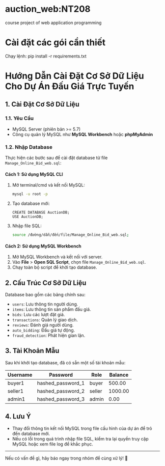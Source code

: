 # auction_web:NT208
course project of web application programming

# Cài đặt các gói cần thiết
 Chạy lệnh: pip install -r requirements.txt

# Hướng Dẫn Cài Đặt Cơ Sở Dữ Liệu Cho Dự Án Đấu Giá Trực Tuyến

## 1. Cài Đặt Cơ Sở Dữ Liệu

### 1.1. Yêu Cầu
- MySQL Server (phiên bản >= 5.7)
- Công cụ quản lý MySQL như **MySQL Workbench** hoặc **phpMyAdmin**

### 1.2. Nhập Database
Thực hiện các bước sau để cài đặt database từ file `Manage_Online_Bid_web.sql`:

#### Cách 1: Sử dụng MySQL CLI
1. Mở terminal/cmd và kết nối MySQL:
   ```sh
   mysql -u root -p
   ```
2. Tạo database mới:
   ```
   CREATE DATABASE AuctionDB;
   USE AuctionDB;
   ```
3. Nhập file SQL:
   ```sh
   source /đường/dẫn/đến/file/Manage_Online_Bid_web.sql;
   ```

#### Cách 2: Sử dụng MySQL Workbench
1. Mở MySQL Workbench và kết nối với server.
2. Vào **File** > **Open SQL Script**, chọn file `Manage_Online_Bid_web.sql`.
3. Chạy toàn bộ script để khởi tạo database.

## 2. Cấu Trúc Cơ Sở Dữ Liệu
Database bao gồm các bảng chính sau:
- `users`: Lưu thông tin người dùng.
- `items`: Lưu thông tin sản phẩm đấu giá.
- `bids`: Lưu các lượt đặt giá.
- `transactions`: Quản lý giao dịch.
- `reviews`: Đánh giá người dùng.
- `auto_bidding`: Đấu giá tự động.
- `fraud_detection`: Phát hiện gian lận.

## 3. Tài Khoản Mẫu
Sau khi khởi tạo database, đã có sẵn một số tài khoản mẫu:

| Username  | Password         | Role    | Balance |
|-----------|-----------------|---------|---------|
| buyer1    | hashed_password_1 | buyer   | 500.00  |
| seller1   | hashed_password_2 | seller  | 1000.00 |
| admin1    | hashed_password_3 | admin   | 0.00    |

## 4. Lưu Ý
- Thay đổi thông tin kết nối MySQL trong file cấu hình của dự án để trỏ đến database mới.
- Nếu có lỗi trong quá trình nhập file SQL, kiểm tra lại quyền truy cập MySQL hoặc xem file log để khắc phục.

---
Nếu có vấn đề gì, hãy báo ngay trong nhóm để cùng xử lý! 🚀

